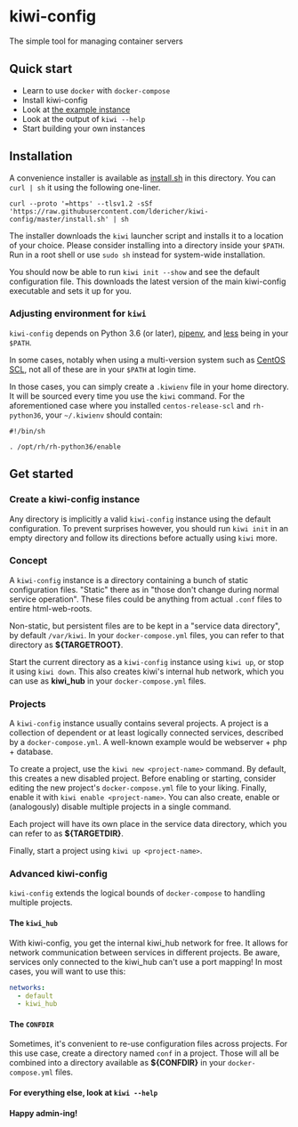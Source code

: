 # kiwi-config

The simple tool for managing container servers


## Quick start

- Learn to use `docker` with `docker-compose`
- Install kiwi-config
- Look at [the example instance](./example)
- Look at the output of `kiwi --help`
- Start building your own instances


## Installation

A convenience installer is available as [install.sh](./install.sh) in this directory.
You can `curl | sh` it using the following one-liner.

```shell script
curl --proto '=https' --tlsv1.2 -sSf 'https://raw.githubusercontent.com/ldericher/kiwi-config/master/install.sh' | sh
```

The installer downloads the `kiwi` launcher script and installs it to a location of your choice.
Please consider installing into a directory inside your `$PATH`.
Run in a root shell or use `sudo sh` instead for system-wide installation.

You should now be able to run `kiwi init --show` and see the default configuration file.
This downloads the latest version of the main kiwi-config executable and sets it up for you.


### Adjusting environment for `kiwi`

`kiwi-config` depends on Python 3.6 (or later), [pipenv](https://pipenv.pypa.io/), and 
[less](http://www.greenwoodsoftware.com/less/) being in your `$PATH`.

In some cases, notably when using a multi-version system such as 
[CentOS SCL](https://wiki.centos.org/AdditionalResources/Repositories/SCL), not all of these are in your `$PATH` 
at login time.

In those cases, you can simply create a `.kiwienv` file in your home directory.
It will be sourced every time you use the `kiwi` command.
For the aforementioned case where you installed `centos-release-scl` and `rh-python36`, your `~/.kiwienv` should 
contain:

```shell script
#!/bin/sh

. /opt/rh/rh-python36/enable
```


## Get started

### Create a kiwi-config instance

Any directory is implicitly a valid `kiwi-config` instance using the default configuration.
To prevent surprises however, you should run `kiwi init` in an empty directory and follow its directions before 
actually using `kiwi` more.


### Concept

A `kiwi-config` instance is a directory containing a bunch of static configuration files.
"Static" there as in "those don't change during normal service operation".
These files  could be anything from actual `.conf` files to entire html-web-roots.

Non-static, but persistent files are to be kept in a "service data directory", by default `/var/kiwi`.
In your `docker-compose.yml` files, you can refer to that directory as **${TARGETROOT}**.

Start the current directory as a `kiwi-config` instance using `kiwi up`, or stop it using `kiwi down`.
This also creates kiwi's internal hub network, which you can use as **kiwi_hub** in your `docker-compose.yml` files.


### Projects

A `kiwi-config` instance usually contains several projects.
A project is a collection of dependent or at least logically connected services, described by a `docker-compose.yml`.
A well-known example would be webserver + php + database.

To create a project, use the `kiwi new <project-name>` command.
By default, this creates a new disabled project.
Before enabling or starting, consider editing the new project's `docker-compose.yml` file to your liking.
Finally, enable it with `kiwi enable <project-name>`.
You can also create, enable or (analogously) disable multiple projects in a single command.

Each project will have its own place in the service data directory, which you can refer to as **${TARGETDIR}**.

Finally, start a project using `kiwi up <project-name>`.


### Advanced kiwi-config

`kiwi-config` extends the logical bounds of `docker-compose` to handling multiple projects.


#### The `kiwi_hub`

With kiwi-config, you get the internal kiwi_hub network for free.
It allows for network communication between services in different projects.
Be aware, services only connected to the kiwi_hub can't use a port mapping!
In most cases, you will want to use this:

```yaml
networks:
  - default
  - kiwi_hub
``` 


#### The `CONFDIR`

Sometimes, it's convenient to re-use configuration files across projects.
For this use case, create a directory named `conf` in a project.
Those will all be combined into a directory available as **${CONFDIR}** in your `docker-compose.yml` files.

#### For everything else, look at `kiwi --help` 
#### Happy admin-ing!
